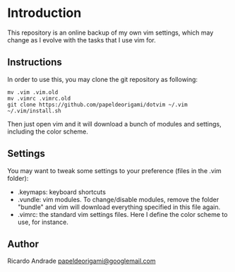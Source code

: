 Introduction
==========================

This repository is an online backup of my own vim settings, which may change as I evolve with the tasks that I use vim for.

Instructions
-------------------------

In order to use this, you may clone the git repository as following:

    mv .vim .vim.old
    mv .vimrc .vimrc.old
    git clone https://github.com/papeldeorigami/dotvim ~/.vim
    ~/.vim/install.sh

Then just open vim and it will download a bunch of modules and settings, including the color scheme.

Settings
-------------------------

You may want to tweak some settings to your preference (files in the .vim folder):
  - .keymaps: keyboard shortcuts
  - .vundle: vim modules. To change/disable modules, remove the folder "bundle" and vim will download everything specified in this file again.
  - .vimrc: the standard vim settings files. Here I define the color scheme to use, for instance.

Author
-------------------------

Ricardo Andrade <papeldeorigami@googlemail.com>
